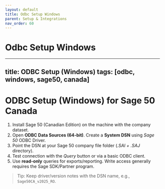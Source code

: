 ```yaml
---
layout: default
title: Odbc Setup Windows
parent: Setup & Integrations
nav_order: 60
---
```

# Odbc Setup Windows

---
title: ODBC Setup (Windows)
tags: [odbc, windows, sage50, canada]
---

# ODBC Setup (Windows) for Sage 50 Canada

1. Install Sage 50 (Canadian Edition) on the machine with the company dataset.
2. Open **ODBC Data Sources (64-bit)**. Create a **System DSN** using *Sage 50* ODBC Driver.
3. Point the DSN at your Sage 50 company file folder (*.SAI + .SAJ* directory).
4. Test connection with the *Query* button or via a basic ODBC client.
5. Use **read-only** queries for exports/reporting. Write access generally requires the Sage SDK/Partner program.

> Tip: Keep driver/version notes with the DSN name, e.g., `Sage50CA_v2025_RO`.
